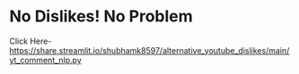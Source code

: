 # No Dislikes! No Problem

Click Here- https://share.streamlit.io/shubhamk8597/alternative_youtube_dislikes/main/yt_comment_nlp.py

